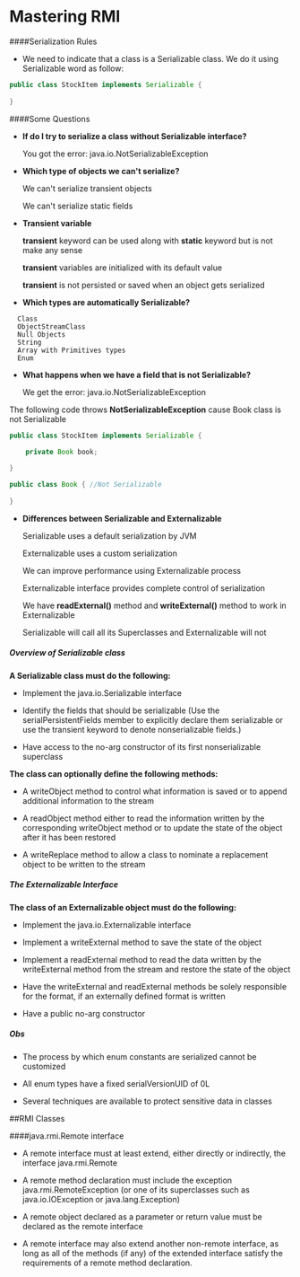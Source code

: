 # Mastering RMI

####Serialization Rules

- We need to indicate that a class is a Serializable class. We do it using Serializable word as follow:

```java
public class StockItem implements Serializable {
	
}
```

####Some Questions

- **If do I try to serialize a class without Serializable interface?**
  
  You got the error: java.io.NotSerializableException

- **Which type of objects we can't serialize?**
  
  We can't serialize transient objects
  
  We can't serialize static fields  

- **Transient variable**

  **transient** keyword can be used along with **static** keyword but is not make any sense
  
  **transient** variables are initialized with its default value
  
  **transient** is not persisted or saved when an object gets serialized

- **Which types are automatically Serializable?**

```
  Class
  ObjectStreamClass
  Null Objects
  String
  Array with Primitives types
  Enum
```  

- **What happens when we have a field that is not Serializable?**

  We get the error: java.io.NotSerializableException

The following code throws **NotSerializableException** cause Book class is not Serializable

```java
public class StockItem implements Serializable {
	
	private Book book;

}
```

```java
public class Book { //Not Serializable
	
}
```

- **Differences between Serializable and Externalizable**

  Serializable uses a default serialization by JVM
  
  Externalizable uses a custom serialization
  
  We can improve performance using Externalizable process
  
  Externalizable interface provides complete control of serialization
  
  We have **readExternal()** method and **writeExternal()** method to work in Externalizable
  
  Serializable will call all its Superclasses and Externalizable will not
  
 ##### Overview of Serializable class
 
 **A Serializable class must do the following:**
 
- Implement the java.io.Serializable interface
 
- Identify the fields that should be serializable
(Use the serialPersistentFields member to explicitly declare them serializable or use the transient keyword to denote nonserializable fields.)
 
- Have access to the no-arg constructor of its first nonserializable superclass

**The class can optionally define the following methods:**

- A writeObject method to control what information is saved or to append additional information to the stream

- A readObject method either to read the information written by the corresponding writeObject method or to update the state of the object after it has been restored

- A writeReplace method to allow a class to nominate a replacement object to be written to the stream 

##### The Externalizable Interface

**The class of an Externalizable object must do the following:**

- Implement the java.io.Externalizable interface

- Implement a writeExternal method to save the state of the object

- Implement a readExternal method to read the data written by the writeExternal method from the stream and restore the state of the object

- Have the writeExternal and readExternal methods be solely responsible for the format, if an externally defined format is written

- Have a public no-arg constructor

##### Obs

- The process by which enum constants are serialized cannot be customized

- All enum types have a fixed serialVersionUID of 0L

- Several techniques are available to protect sensitive data in classes 


##RMI Classes

####java.rmi.Remote interface

- A remote interface must at least extend, either directly or indirectly, the interface java.rmi.Remote

- A remote method declaration must include the exception java.rmi.RemoteException  (or one of its superclasses such as java.io.IOException or java.lang.Exception) 

- A remote object declared as a parameter or return value must be declared as the remote interface

- A remote interface may also extend another non-remote interface, as long as all of the methods (if any) of the extended interface satisfy the requirements of a remote method declaration.
